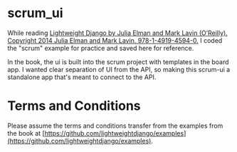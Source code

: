scrum_ui
=====

While reading [Lightweight Django by Julia Elman and Mark Lavin (O’Reilly). Copyright 2014 Julia Elman and Mark Lavin. 978-1-4919-4594-0.](http://www.amazon.com/Lightweight-Django-Julia-Elman/dp/149194594X/) I coded the "scrum" example for practice and saved here for reference.

In the book, the ui is built into the scrum project with templates in the board app. I wanted clear separation of UI from the API, so making this scrum-ui a standalone app that's meant to connect to the API.

# Terms and Conditions #

Please assume the terms and conditions transfer from the examples from the book at [https://github.com/lightweightdjango/examples](https://github.com/lightweightdjango/examples).
